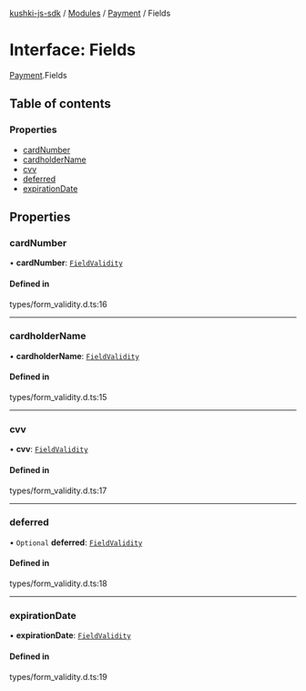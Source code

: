 [kushki-js-sdk](../README.md) / [Modules](../modules.md) / [Payment](../modules/Payment.md) / Fields

# Interface: Fields

[Payment](../modules/Payment.md).Fields

## Table of contents

### Properties

- [cardNumber](Payment.Fields.md#cardnumber)
- [cardholderName](Payment.Fields.md#cardholdername)
- [cvv](Payment.Fields.md#cvv)
- [deferred](Payment.Fields.md#deferred)
- [expirationDate](Payment.Fields.md#expirationdate)

## Properties

### cardNumber

• **cardNumber**: [`FieldValidity`](Payment.FieldValidity.md)

#### Defined in

types/form_validity.d.ts:16

___

### cardholderName

• **cardholderName**: [`FieldValidity`](Payment.FieldValidity.md)

#### Defined in

types/form_validity.d.ts:15

___

### cvv

• **cvv**: [`FieldValidity`](Payment.FieldValidity.md)

#### Defined in

types/form_validity.d.ts:17

___

### deferred

• `Optional` **deferred**: [`FieldValidity`](Payment.FieldValidity.md)

#### Defined in

types/form_validity.d.ts:18

___

### expirationDate

• **expirationDate**: [`FieldValidity`](Payment.FieldValidity.md)

#### Defined in

types/form_validity.d.ts:19

